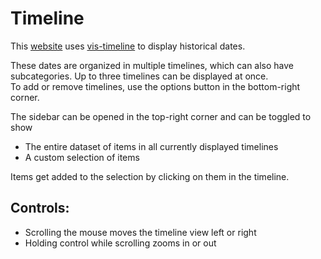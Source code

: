 # Timeline

This [website](https://ibeos.github.io/timeline) uses [vis-timeline](https://github.com/visjs/vis-timeline) to display historical dates.

These dates are organized in multiple timelines, which can also have subcategories. Up to three timelines can be displayed at once.  
To add or remove timelines, use the options button in the bottom-right corner.

The sidebar can be opened in the top-right corner and can be toggled to show
* The entire dataset of items in all currently displayed timelines
* A custom selection of items

Items get added to the selection by clicking on them in the timeline.

## Controls:

* Scrolling the mouse moves the timeline view left or right
* Holding control while scrolling zooms in or out
